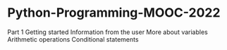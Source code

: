 # Python-Programming-MOOC-2022
Part 1 
Getting started
Information from the user
More about variables
Arithmetic operations
Conditional statements
